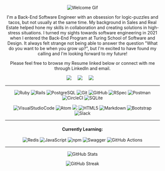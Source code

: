 
<!--
How to make this gif ?
I created the typescript with https://codesandbox.io/
I then recorded my screen with Quicktime before converting the file to a gif
I used this [gifify](https://github.com/jclem/gifify) as a guide
-->
<p align="center">
  <img alt="Welcome Gif" src="https://user-images.githubusercontent.com/91357724/156508954-69f70e80-b9e3-44ab-acd7-ab1c65591b94.gif" />
</p>

<div align="center">

I'm a Back-End Software Engineer with an obsession for logic-puzzles and tacos, but not usually at the same time. My background in Sales and Real Estate helped hone my skills in collaboration and creating solutions in high-stress situations. I turned my sights towards software engineering in 2021 when I entered the Back-End Program at Turing School of Software and Design. It always felt strange not being able to answer the question "What do you want to be when you grow up?", but I'm excited to have found my calling and I'm looking forward to my future! 

Please feel free to browse my Resume linked below or connect with me through LinkedIn and email.

</div>
  

<p align="center">
  <a target="_blank"href="https://www.linkedin.com/in/hirestevenjames/"><img src="https://img.shields.io/badge/linkedin-%230077B5.svg?&style=for-the-badge&logo=linkedin&logoColor=white" /></a>&nbsp;&nbsp;&nbsp;&nbsp;
      <a target="_blank"href="https://resume.creddle.io/resume/2nvl8s4erje"><img src="https://img.shields.io/badge/Resume-242B2F?style=for-the-badge&logo=Reason&logoColor=white" /></a>&nbsp;&nbsp;&nbsp;&nbsp;
  <a href="mailto:HireStevenJames@gmail.com?subject=Message%20From%20my%20Github"><img src="https://img.shields.io/badge/gmail-%23D14836.svg?&style=for-the-badge&logo=gmail&logoColor=white" /></a>&nbsp;&nbsp;&nbsp;&nbsp;
</p>

<hr/>

<p align="center">
<img alt="Ruby" src="https://img.shields.io/badge/Ruby-CC342D?style=for-the-badge&logo=ruby&logoColor=white"/>
<img alt="Rails" src="https://img.shields.io/badge/rails-%23CC0000.svg?style=for-the-badge&logo=ruby-on-rails&logoColor=white" />  
<img alt="PostgreSQL" src="https://img.shields.io/badge/PostgreSQL-316192?style=for-the-badge&logo=postgresql&logoColor=white"/>
<img alt="Git" src="https://img.shields.io/badge/GIT-E44C30?style=for-the-badge&logo=git&logoColor=white"/>
<img alt="GitHub" src="https://img.shields.io/badge/GitHub%20-%2320232a.svg?&style=for-the-badge&logo=GitHub&logoColor=%23EFF7FF" />
<img alt="RSpec" src="https://img.shields.io/badge/RSpec-CC342D?style=for-the-badge&logo=RubyGems&logoColor=white" />
<img alt="Postman" src="https://img.shields.io/badge/Postman-FF6C37?style=for-the-badge&logo=postman&logoColor=white" />    
<img alt="CircleCI" src="https://img.shields.io/badge/circleci-343434?style=for-the-badge&logo=circleci&logoColor=white" />
<img alt="SQLite" src="https://img.shields.io/badge/sqlite-%2307405e.svg?style=for-the-badge&logo=sqlite&logoColor=white" />
</p>

<p align="center">
<img alt="VisualStudioCode" src="https://img.shields.io/badge/Visual_Studio_Code-0078D4?style=for-the-badge&logo=visual%20studio%20code&logoColor=white"/>
<img alt="Atom" src="https://img.shields.io/badge/Atom-%2366595C.svg?style=for-the-badge&logo=atom&logoColor=white" />  
<img atl="Heroku" src="https://img.shields.io/badge/Heroku-430098?style=for-the-badge&logo=heroku&logoColor=white"/>
<img alt="HTML5" src="https://img.shields.io/badge/HTML5-E34F26?style=for-the-badge&logo=html5&logoColor=white"/>
<img alt="Markdown" src="https://img.shields.io/badge/markdown-%23000000.svg?style=for-the-badge&logo=markdown&logoColor=white" />  
<img alt="Bootstrap" src="https://img.shields.io/badge/Bootstrap-563D7C?style=for-the-badge&logo=bootstrap&logoColor=white" />
<img alt="Slack" src="https://img.shields.io/badge/Slack-4A154B?style=for-the-badge&logo=slack&logoColor=white" />

</p>

<hr/>

<div align="center">
  <h4> Currently Learning: </h4>

<img alt="Redis" src="https://img.shields.io/badge/redis-%23DD0031.svg?style=for-the-badge&logo=redis&logoColor=white" />  
<img alt="JavaScript" src="https://img.shields.io/badge/JavaScript-323330?style=for-the-badge&logo=javascript&logoColor=F7DF1E" />
<img alt="npm" src="https://img.shields.io/badge/npm-CB3837?style=for-the-badge&logo=npm&logoColor=white" />
<img alt="Swagger" src="https://img.shields.io/badge/-Swagger-%23Clojure?style=for-the-badge&logo=swagger&logoColor=white" />
<img alt="GitHub Actions" src="https://img.shields.io/badge/GitHub_Actions-2088FF?style=for-the-badge&logo=github-actions&logoColor=white" />


</div>

<hr/>

<p align="center">
  <img alt="GitHub Stats" src="https://github-readme-stats.vercel.app/api?username=stevenjames-turing&theme=nord&show_icons=true" /> 
</p>

<p align="center">
  <img alt="GitHub Streak" src="https://github-readme-streak-stats.herokuapp.com/?user=stevenjames-turing&theme=nord" />
</p>


<!--
![welcome_mov mov](https://user-images.githubusercontent.com/91357724/156508954-69f70e80-b9e3-44ab-acd7-ab1c65591b94.gif)
[![Steven's GitHub stats](https://github-readme-stats.vercel.app/api?username=stevenjames-turing&theme=nord&show_icons=true)](https://github.com/anuraghazra/github-readme-stats)
[![GitHub Streak](https://github-readme-streak-stats.herokuapp.com/?user=stevenjames-turing&theme=nord)](https://git.io/streak-stats)
-->
